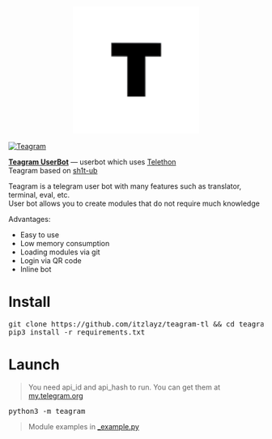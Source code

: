 <center><img src='assets/bot_avatar.png' width='250' height='250'></center>

[![Teagram](https://readme-typing-svg.herokuapp.com?color=%2336BCF7&lines=Teagram+Userbot)](https://t.me/UBteagram)

<b><a href="https://t.me/UBteagram">Teagram UserBot</a></b> — userbot which uses <a href="https://github.com/LonamiWebs/Telethon">Telethon</a><br>
Teagram based on <a href=https://github.com/sh1tn3t/sh1t-ub>sh1t-ub</a>

Teagram is a telegram user bot with many features such as translator, terminal, eval, etc. <br>
User bot allows you to create modules that do not require much knowledge

Advantages:
<ul>
    <li>Easy to use</li>
    <li>Low memory consumption</li>
    <li>Loading modules via git</li>
    <li>Login via QR code</li>
    <li>Inline bot</li>
</ul>

<h1>Install</h1>
<pre lang="bash">
git clone https://github.com/itzlayz/teagram-tl && cd teagram-tl
pip3 install -r requirements.txt
</pre>

<h1>Launch</h1>

> You need api_id and api_hash to run. You can get them at <a href="https://my.telegram.org">my.telegram.org</a>

<pre lang="bash">
python3 -m teagram
</pre>

> Module examples in <a href="./teagram/modules/_example.py">_example.py</a>
